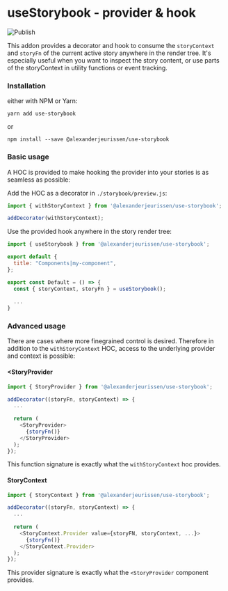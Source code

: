 # useStorybook - provider & hook
![Publish](https://github.com/alexanderjeurissen/use-storybook/workflows/Publish/badge.svg?event=release)

This addon provides a decorator and hook to consume the `storyContext` and `storyFn` of the current active story anywhere in the render tree.
It's especially useful when you want to inspect the story content, or use parts of the storyContext in utility functions or event tracking.

### Installation

either with NPM or Yarn:

`yarn add use-storybook`

or

`npm install --save @alexanderjeurissen/use-storybook`

### Basic usage

A HOC is provided to make hooking the provider into your stories is as seamless as possible:

Add the HOC as a decorator in `./storybook/preview.js`:

```js
import { withStoryContext } from '@alexanderjeurissen/use-storybook';

addDecorator(withStoryContext);
```

Use the provided hook anywhere in the story render tree:

```jsx
import { useStorybook } from '@alexanderjeurissen/use-storybook';

export default {
  title: "Components|my-component",
};

export const Default = () => {
  const { storyContext, storyFn } = useStorybook();
  
  ...
}
```

### Advanced usage

There are cases where more finegrained control is desired. Therefore in addition to the `withStoryContext` HOC, access to the underlying provider and context is possible:

#### <StoryProvider

```js
import { StoryProvider } from '@alexanderjeurissen/use-storybook';

addDecorator((storyFn, storyContext) => {
  ...
  
  return (
    <StoryProvider>
      {storyFn()}
    </StoryProvider>
  );
});
```

This function signature is exactly what the `withStoryContext` hoc provides.

#### StoryContext

```js
import { StoryContext } from '@alexanderjeurissen/use-storybook';

addDecorator((storyFn, storyContext) => {
  ...
  
  return (
    <StoryContext.Provider value={storyFN, storyContext, ...}>
      {storyFn()}
    </StoryContext.Provider>
  );
});
```

This provider signature is exactly what the `<StoryProvider` component provides.

